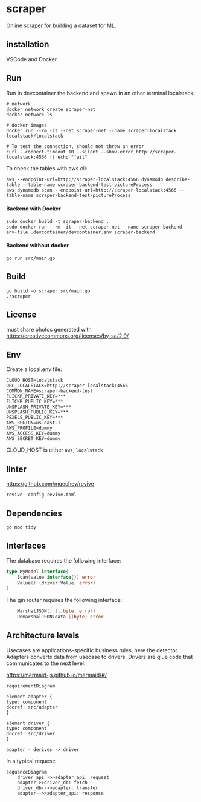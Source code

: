 # scraper

Online scraper for building a dataset for ML.

## installation

VSCode and Docker

## Run

Run in devcontainer the backend and spawn in an other terminal localstack.

```shell
# network
docker network create scraper-net
docker network ls

# docker images
docker run --rm -it --net scraper-net --name scraper-localstack localstack/localstack

# To test the connection, should not throw an error
curl --connect-timeout 10 --silent --show-error http://scraper-localstack:4566 || echo "fail"
```

To check the tables with aws cli:
    
```shell
aws --endpoint-url=http://scraper-localstack:4566 dynamodb describe-table --table-name scraper-backend-test-pictureProcess
aws dynamodb scan --endpoint-url=http://scraper-localstack:4566 --table-name scraper-backend-test-pictureProcess
```

#### Backend with Docker
```shell
sudo docker build -t scraper-backend .
sudo docker run --rm -it --net scraper-net --name scraper-backend --env-file .devcontainer/devcontainer.env scraper-backend
```

#### Backend without docker
    go run src/main.go

## Build

    go build -o scraper src/main.go
    ./scraper

## License

must share photos generated with https://creativecommons.org/licenses/by-sa/2.0/

## Env

Create a local.env file:

    CLOUD_HOST=localstack
    URL_LOCALSTACK=http://scraper-localstack:4566
    COMMON_NAME=scraper-backend-test
    FLICKR_PRIVATE_KEY=***
    FLICKR_PUBLIC_KEY=***
    UNSPLASH_PRIVATE_KEY=***
    UNSPLASH_PUBLIC_KEY=***
    PEXELS_PUBLIC_KEY=***
    AWS_REGION=us-east-1
    AWS_PROFILE=dummy
    AWS_ACCESS_KEY=dummy
    AWS_SECRET_KEY=dummy

CLOUD_HOST is either `aws`, `localstack`

## linter

https://github.com/mgechev/revive

    revive -config revive.toml

## Dependencies

    go mod tidy

## Interfaces

The database requires the following interface:

```go
type MyModel interface{
    Scan(value interface{}) error
    Value() (driver.Value, error)
}
```

The gin router requires the following interface:

```go
    MarshalJSON() ([]byte, error) 
    UnmarshalJSON(data []byte) error
```

## Architecture levels

Usecases are applications-specific business rules, here the detector.
Adapters converts data from usecase to drivers.
Drivers are glue code that communicates to the next level.

https://mermaid-js.github.io/mermaid/#/

```mermaid
requirementDiagram

element adapter {
type: component
docref: src/adapter
}

element driver {
type: component
docref: src/driver
}

adapter - derives -> driver
```

In a typical request:

```mermaid
sequenceDiagram
    driver_api ->>adapter_api: request
    adapter->>driver_db: fetch
    driver_db-->>adapter: transfer
    adapter-->>adapter_api: response
```